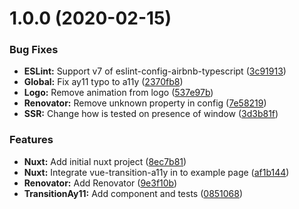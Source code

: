 # 1.0.0 (2020-02-15)


### Bug Fixes

* **ESLint:** Support v7 of eslint-config-airbnb-typescript ([3c91913](https://github.com/vanhoofmaarten/vue-transition-a11y/commit/3c91913d8481daf2bf3bb19d63b55fe94535fcbc))
* **Global:** Fix ay11 typo to a11y ([2370fb8](https://github.com/vanhoofmaarten/vue-transition-a11y/commit/2370fb8425d8081acfa69fa767472a888b24c549))
* **Logo:** Remove animation from logo ([537e97b](https://github.com/vanhoofmaarten/vue-transition-a11y/commit/537e97bcca98688cdb1cbb1bfd38696cf6a6bfe5))
* **Renovator:** Remove unknown property in config ([7e58219](https://github.com/vanhoofmaarten/vue-transition-a11y/commit/7e58219fd9ffe3c5bbaf9cb12178e9cde6aea60b))
* **SSR:** Change how is tested on presence of window ([3d3b81f](https://github.com/vanhoofmaarten/vue-transition-a11y/commit/3d3b81fd9097d1bd7a8b89229b6f1eb610f7930e))


### Features

* **Nuxt:** Add initial nuxt project ([8ec7b81](https://github.com/vanhoofmaarten/vue-transition-a11y/commit/8ec7b81426df415627020dc0c828c0d5917ccc0f))
* **Nuxt:** Integrate vue-transition-a11y in to example page ([af1b144](https://github.com/vanhoofmaarten/vue-transition-a11y/commit/af1b144334b95a0af56da21cc0ac20d11acff605))
* **Renovator:** Add Renovator ([9e3f10b](https://github.com/vanhoofmaarten/vue-transition-a11y/commit/9e3f10b9cb9d5f5a81195f0e350e0b43820f81c2))
* **TransitionAy11:** Add component and tests ([0851068](https://github.com/vanhoofmaarten/vue-transition-a11y/commit/0851068ca8120832b8b0840fa483213f4ecfb249))
